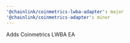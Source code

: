 ```yaml
---
'@chainlink/coinmetrics-lwba-adapter': major
'@chainlink/coinmetrics-adapter': minor
---
```


Adds Coinmetrics LWBA EA
